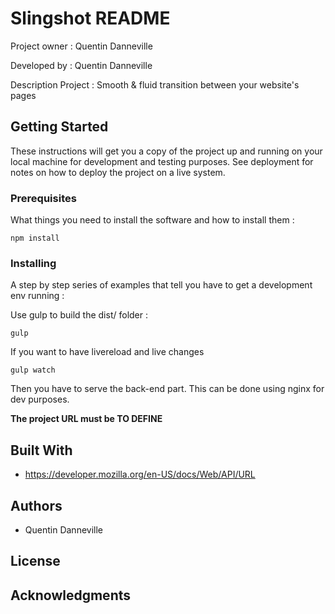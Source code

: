 # Slingshot README

Project owner : Quentin Danneville

Developed by : Quentin Danneville

Description Project : Smooth & fluid transition between your website's pages

## Getting Started

These instructions will get you a copy of the project up and running on your local machine for development and testing purposes. See deployment for notes on how to deploy the project on a live system.

### Prerequisites

What things you need to install the software and how to install them :

```
npm install
```

### Installing

A step by step series of examples that tell you have to get a development env running :

Use gulp to build the dist/ folder :

```
gulp
```

If you want to have livereload and live changes

```
gulp watch
```

Then you have to serve the back-end part. This can be done using nginx for dev purposes.

**The project URL must be TO DEFINE**

## Built With

* https://developer.mozilla.org/en-US/docs/Web/API/URL

## Authors

* Quentin Danneville

## License

## Acknowledgments
